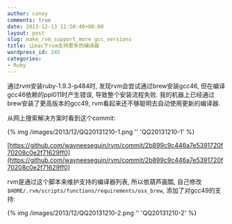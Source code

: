 ```yaml
---
author: coney
comments: true
date: 2013-12-13 11:50:40+00:00
layout: post
slug: make_rvm_support_more_gcc_versions
title: 让mac下rvm支持更多的编译器
wordpress_id: 245
categories:
- Ruby
---
```


通过rvm安装ruby-1.9.3-p484时, 发现rvm会尝试通过brew安装gcc46, 但在编译gcc46依赖的ppl011时产生错误, 导致整个安装流程失败. 我的机器上已经通过brew安装了更高版本的gcc49, rvm看起来还不够聪明去自动使用更新的编译器.

从网上搜索解决方案时看到这个commit:

{% img /images/2013/12/QQ20131210-1.png '' 'QQ20131210-1' %}
<!-- more -->

[https://github.com/wayneeseguin/rvm/commit/2b899c9c446a7e5391720f70208c0e2f71629ff0](https://github.com/wayneeseguin/rvm/commit/2b899c9c446a7e5391720f70208c0e2f71629ff0)

rvm是通过这个脚本来维护支持的编译器列表, 所以依葫芦画瓢, 自己修改`$HOME/.rvm/scripts/functions/requirements/osx_brew`, 添加了对gcc49的支持:

{% img /images/2013/12/QQ20131210-2.png '' 'QQ20131210-2' %}
